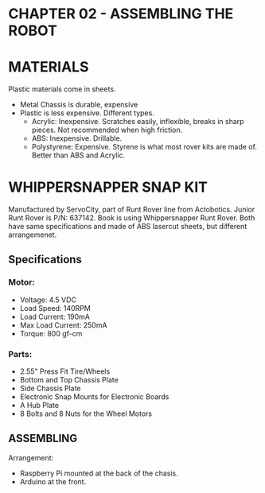 # CHAPTER 02 - ASSEMBLING THE ROBOT

# MATERIALS

Plastic materials come in sheets.

* Metal Chassis is durable, expensive
* Plastic is less expensive. Different types.
   * Acrylic: Inexpensive. Scratches easily, inflexible, breaks in sharp pieces. Not recommended when high friction.
   * ABS: Inexpensive. Drillable.
   * Polystyrene: Expensive. Styrene is what most rover kits are made of. Better than ABS and Acrylic.

# WHIPPERSNAPPER SNAP KIT

Manufactured by ServoCity, part of Runt Rover line from Actobotics.
Junior Runt Rover is P/N: 637142. Book is using Whippersnapper Runt Rover. Both have same specifications and made of ABS lasercut sheets, but different arrangemenet.

## Specifications
### Motor:
* Voltage: 4.5 VDC
* Load Speed: 140RPM
* Load Current: 190mA
* Max Load Current: 250mA
* Torque: 800 gf-cm

### Parts:
* 2.55" Press Fit Tire/Wheels
* Bottom and Top Chassis Plate
* Side Chassis Plate
* Electronic Snap Mounts for Electronic Boards
* A Hub Plate
* 8 Bolts and 8 Nuts for the Wheel Motors


## ASSEMBLING

Arrangement:
* Raspberry Pi mounted at the back of the chasis.
* Arduino at the front.